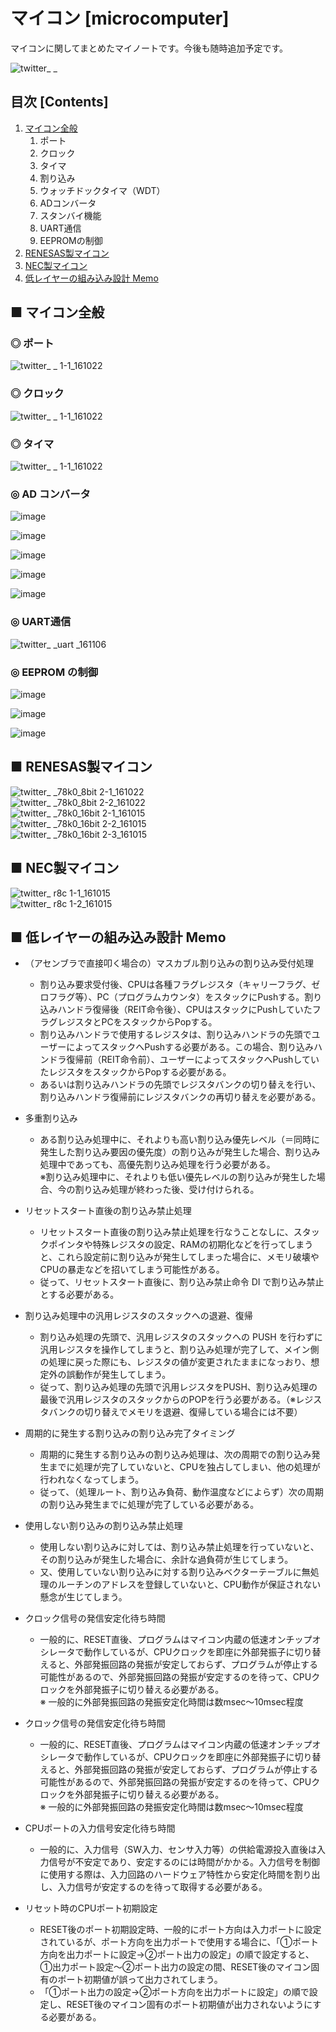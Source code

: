 # マイコン [microcomputer]

マイコンに関してまとめたマイノートです。今後も随時追加予定です。

![twitter_ _](https://user-images.githubusercontent.com/25688193/29314524-4b65016c-81f9-11e7-8b6a-b7409839db79.png)

## 目次 [Contents]

1. [マイコン全般](#マイコン全般)
    1. ポート
    1. クロック
    1. タイマ
    1. 割り込み
    1. ウォッチドックタイマ（WDT）
    1. ADコンバータ
    1. スタンバイ機能
    1. UART通信
    1. EEPROMの制御
1. [RENESAS製マイコン](#RENESAS製マイコン)
1. [NEC製マイコン](#NEC製マイコン)
1. [低レイヤーの組み込み設計 Memo](#低レイヤーの組み込み設計Memo)


<a id="マイコン全般"></a>

## ■ マイコン全般

### ◎ ポート
![twitter_ _ 1-1_161022](https://user-images.githubusercontent.com/25688193/29314528-4f568fa2-81f9-11e7-91d7-7de8a7190ffd.png)<br>

### ◎ クロック
![twitter_ _ 1-1_161022](https://user-images.githubusercontent.com/25688193/29314536-55233872-81f9-11e7-9f9f-cfed72b9863f.png)<br>

### ◎ タイマ
![twitter_ _ 1-1_161022](https://user-images.githubusercontent.com/25688193/29314540-5965fdb6-81f9-11e7-8f31-36048d3cafbc.png)<br>


### ◎ AD コンバータ
![image](https://user-images.githubusercontent.com/25688193/47918039-b41a3800-deee-11e8-8faf-6ad4799bea81.png)<br>

![image](https://user-images.githubusercontent.com/25688193/47918069-cac08f00-deee-11e8-8767-58fbd3d7be28.png)<br>

![image](https://user-images.githubusercontent.com/25688193/47918174-1a9f5600-deef-11e8-9443-aa8e29e7dbd1.png)<br>

![image](https://user-images.githubusercontent.com/25688193/47918213-34409d80-deef-11e8-9101-b54f9188a499.png)<br>

![image](https://user-images.githubusercontent.com/25688193/47918236-46bad700-deef-11e8-8274-dc1a54df33e2.png)<br>


### ◎ UART通信
![twitter_ _uart _161106](https://user-images.githubusercontent.com/25688193/29314545-5cac243c-81f9-11e7-8790-e0d7be97b2d0.png)<br>


### ◎ EEPROM の制御
![image](https://user-images.githubusercontent.com/25688193/47918268-6f42d100-deef-11e8-8a6f-fb9d8344138d.png)<br>

![image](https://user-images.githubusercontent.com/25688193/47918319-9ac5bb80-deef-11e8-8be9-a386eaecea06.png)<br>

![image](https://user-images.githubusercontent.com/25688193/47918358-b3ce6c80-deef-11e8-93fd-3f1ca57dc4b8.png)<br>


<a id="RENESAS製マイコン"></a>

## ■ RENESAS製マイコン

![twitter_ _78k0_8bit 2-1_161022](https://user-images.githubusercontent.com/25688193/29314553-631325fa-81f9-11e7-85fe-a0c4d5e01320.png)<br>
![twitter_ _78k0_8bit 2-2_161022](https://user-images.githubusercontent.com/25688193/29314554-6336d9e6-81f9-11e7-891f-a27433211217.png)<br>
![twitter_ _78k0_16bit 2-1_161015](https://user-images.githubusercontent.com/25688193/29314557-6356d854-81f9-11e7-9a41-a93fa3bcaa12.png)<br>
![twitter_ _78k0_16bit 2-2_161015](https://user-images.githubusercontent.com/25688193/29314555-63418346-81f9-11e7-835a-26226c6bada8.png)<br>
![twitter_ _78k0_16bit 2-3_161015](https://user-images.githubusercontent.com/25688193/29314556-634f2a78-81f9-11e7-8313-3c33f2fe22df.png)<br>


<a id="NEC製マイコン"></a>

## ■ NEC製マイコン

![twitter_ _r8c_ 1-1_161015](https://user-images.githubusercontent.com/25688193/29314561-6b1dbc06-81f9-11e7-9c08-b39a7a25f07b.png)<br>
![twitter_ _r8c_ 1-2_161015](https://user-images.githubusercontent.com/25688193/29314562-6b406a26-81f9-11e7-9af1-bd1a1da5eb38.png)<br>


<a id="低レイヤーの組み込み設計Memo"></a>

## ■ 低レイヤーの組み込み設計 Memo

- （アセンブラで直接叩く場合の）マスカブル割り込みの割り込み受付処理
    - 割り込み要求受付後、CPUは各種フラグレジスタ（キャリーフラグ、ゼロフラグ等）、PC（プログラムカウンタ）をスタックにPushする。割り込みハンドラ復帰後（REIT命令後）、CPUはスタックにPushしていたフラグレジスタとPCをスタックからPopする。
    - 割り込みハンドラで使用するレジスタは、割り込みハンドラの先頭でユーザーによってスタックへPushする必要がある。この場合、割り込みハンドラ復帰前（REIT命令前）、ユーザーによってスタックへPushしていたレジスタをスタックからPopする必要がある。
    - あるいは割り込みハンドラの先頭でレジスタバンクの切り替えを行い、割り込みハンドラ復帰前にレジスタバンクの再切り替えを必要がある。


- 多重割り込み
    - ある割り込み処理中に、それよりも高い割り込み優先レベル（＝同時に発生した割り込み要因の優先度）の割り込みが発生した場合、割り込み処理中であっても、高優先割り込み処理を行う必要がある。<br>
    ※割り込み処理中に、それよりも低い優先レベルの割り込みが発生した場合、今の割り込み処理が終わった後、受け付けられる。

- リセットスタート直後の割り込み禁止処理
    - リセットスタート直後の割り込み禁止処理を行なうことなしに、スタックポインタや特殊レジスタの設定、RAMの初期化などを行ってしまうと、これら設定前に割り込みが発生してしまった場合に、メモリ破壊やCPUの暴走などを招いてしまう可能性がある。
    - 従って、リセットスタート直後に、割り込み禁止命令 DI で割り込み禁止とする必要がある。

- 割り込み処理中の汎用レジスタのスタックへの退避、復帰
    - 割り込み処理の先頭で、汎用レジスタのスタックへの PUSH を行わずに汎用レジスタを操作してしまうと、割り込み処理が完了して、メイン側の処理に戻った際にも、レジスタの値が変更されたままになっおり、想定外の誤動作が発生してしまう。
    - 従って、割り込み処理の先頭で汎用レジスタをPUSH、割り込み処理の最後で汎用レジスタのスタックからのPOPを行う必要がある。（※レジスタバンクの切り替えでメモリを退避、復帰している場合には不要）

- 周期的に発生する割り込みの割り込み完了タイミング
    - 周期的に発生する割り込みの割り込み処理は、次の周期での割り込み発生までに処理が完了していないと、CPUを独占してしまい、他の処理が行われなくなってしまう。
    - 従って、（処理ルート、割り込み負荷、動作温度などによらず）次の周期の割り込み発生までに処理が完了している必要がある。

- 使用しない割り込みの割り込み禁止処理
    - 使用しない割り込みに対しては、割り込み禁止処理を行っていないと、その割り込みが発生した場合に、余計な過負荷が生じてしまう。
    - 又、使用していない割り込みに対する割り込みベクターテーブルに無処理のルーチンのアドレスを登録していないと、CPU動作が保証されない懸念が生じてしまう。

- クロック信号の発信安定化待ち時間
    - 一般的に、RESET直後、プログラムはマイコン内蔵の低速オンチップオシレータで動作しているが、CPUクロックを即座に外部発振子に切り替えると、外部発振回路の発振が安定しておらず、プログラムが停止する可能性があるので、外部発振回路の発振が安定するのを待って、CPUクロックを外部発振子に切り替える必要がある。<br>
    ※ 一般的に外部発振回路の発振安定化時間は数msec～10msec程度

- クロック信号の発信安定化待ち時間
    - 一般的に、RESET直後、プログラムはマイコン内蔵の低速オンチップオシレータで動作しているが、CPUクロックを即座に外部発振子に切り替えると、外部発振回路の発振が安定しておらず、プログラムが停止する可能性があるので、外部発振回路の発振が安定するのを待って、CPUクロックを外部発振子に切り替える必要がある。<br>
    ※ 一般的に外部発振回路の発振安定化時間は数msec～10msec程度

- CPUポートの入力信号安定化待ち時間
    - 一般的に、入力信号（SW入力、センサ入力等）の供給電源投入直後は入力信号が不安定であり、安定するのには時間がかかる。入力信号を制御に使用する際は、入力回路のハードウェア特性から安定化時間を割り出し、入力信号が安定するのを待って取得する必要がある。

- リセット時のCPUポート初期設定
    - RESET後のポート初期設定時、一般的にポート方向は入力ポートに設定されているが、ポート方向を出力ポートで使用する場合に、「①ポート方向を出力ポートに設定→②ポート出力の設定」の順で設定すると、①出力ポート設定～②ポート出力の設定の間、RESET後のマイコン固有のポート初期値が誤って出力されてしまう。
    - 「①ポート出力の設定→②ポート方向を出力ポートに設定」の順で設定し、RESET後のマイコン固有のポート初期値が出力されないようにする必要がある。

